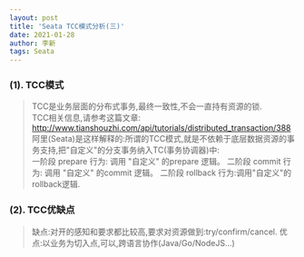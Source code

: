 ```yaml
---
layout: post
title: 'Seata TCC模式分析(三)'
date: 2021-01-28
author: 李新
tags: Seata
---
```

### (1). TCC模式
> TCC是业务层面的分布式事务,最终一致性,不会一直持有资源的锁.   
> TCC相关信息,请参考这篇文章: 
> http://www.tianshouzhi.com/api/tutorials/distributed_transaction/388    
> 阿里(Seata)是这样解释的:所谓的TCC模式,就是不依赖于底层数据资源的事务支持,把"自定义"的分支事务纳入TC(事务协调器)中:   
> 一阶段 prepare 行为: 调用 "自定义" 的prepare 逻辑。
> 二阶段 commit 行为: 调用 "自定义" 的commit 逻辑。
> 二阶段 rollback 行为:调用"自定义"的rollback逻辑.

### (2). TCC优缺点
> 缺点:对开的感知和要求都比较高,要求对资源做到:try/confirm/cancel.
> 优点:以业务为切入点,可以,跨语言协作(Java/Go/NodeJS...)